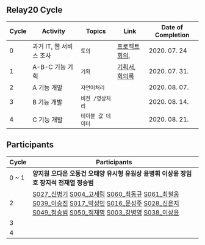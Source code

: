 ## Relay20 Cycle

| Cycle | Activity                | Topics             | Link                                                         | Date of Completion |
| ----- | ----------------------- | ------------------ | ------------------------------------------------------------ | ------------------ |
| 0     | 과거 IT, 웹 서비스 조사 | `토의`             | [프로젝트 회의](https://github.com/boostcamp-2020/relay_23/blob/master/latte_is_horse.md), | 2020. 07. 24       |
| 1     | A-B-C 기능 기획         | `기획`             | [기획서](https://github.com/boostcamp-2020/relay_23/blob/master/relay_day02/기획서.md), [회의록](https://github.com/boostcamp-2020/relay_23/blob/master/relay_day02/회의록.md) | 2020. 07. 31.      |
| 2     | A 기능 개발             | `자연어처리`       |                                                              | 2020. 08. 07.      |
| 3     | B 기능 개발             | `비전 /영상처리`   |                                                              | 2020. 08. 14.      |
| 4     | C 기능 개발             | `테이블 값 데이터` |                                                              | 2020. 08. 21.      |

## Participants

| Cycle | Participants                                                 |
| ----- | ------------------------------------------------------------ |
| 0 ~ 1 | **양지원 오다은 오동건 오태양 유시형 유원상 윤병휘 이상윤 장임호 장지석 전재열 정승범** |
| 2     | [S027_신병기](https://github.com/EthanShin) [S004_고세림](https://github.com/koserim) [S060_최동규](https://github.com/ChoiDongKyu96) [S061_최철웅](https://github.com/chelwoong) [S039_이승진](https://github.com/devilzCough) [S017_박성민](https://github.com/rnfxl92) [S016_문성주](https://github.com/A-by-alimelon) [S028_신은지](https://github.com/devejs) [S049_정승범](https://github.com/back99) [S050_정재명](https://github.com/jjm159) [S003_강병영](https://gist.github.com/RoKang) [S038_이상윤](https://gist.github.com/SANGYOONLEE) |
| 3     |                                                              |
| 4     |                                                              |

